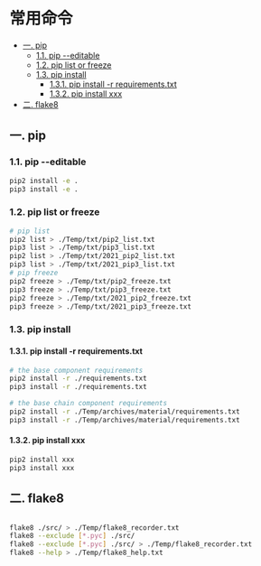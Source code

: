 # 常用命令

- [一. pip](#一-pip)
  - [1.1. pip --editable](#11-pip---editable)
  - [1.2. pip list or freeze](#12-pip-list-or-freeze)
  - [1.3. pip install](#13-pip-install)
    - [1.3.1. pip install -r requirements.txt](#131-pip-install--r-requirementstxt)
    - [1.3.2. pip install xxx](#132-pip-install-xxx)
- [二. flake8](#二-flake8)

## 一. pip

### 1.1. pip --editable

```bash
pip2 install -e .
pip3 install -e .
```

### 1.2. pip list or freeze

```bash
# pip list
pip2 list > ./Temp/txt/pip2_list.txt
pip3 list > ./Temp/txt/pip3_list.txt
pip2 list > ./Temp/txt/2021_pip2_list.txt
pip3 list > ./Temp/txt/2021_pip3_list.txt
# pip freeze
pip2 freeze > ./Temp/txt/pip2_freeze.txt
pip3 freeze > ./Temp/txt/pip3_freeze.txt
pip2 freeze > ./Temp/txt/2021_pip2_freeze.txt
pip3 freeze > ./Temp/txt/2021_pip3_freeze.txt
```

### 1.3. pip install

#### 1.3.1. pip install -r requirements.txt

```bash
# the base component requirements
pip2 install -r ./requirements.txt
pip3 install -r ./requirements.txt

# the base chain component requirements
pip2 install -r ./Temp/archives/material/requirements.txt
pip3 install -r ./Temp/archives/material/requirements.txt
```

#### 1.3.2. pip install xxx

```bash
pip2 install xxx
pip3 install xxx
```

## 二. flake8

```bash

flake8 ./src/ > ./Temp/flake8_recorder.txt
flake8 --exclude [*.pyc] ./src/
flake8 --exclude [*.pyc] ./src/ > ./Temp/flake8_recorder.txt
flake8 --help > ./Temp/flake8_help.txt

```
